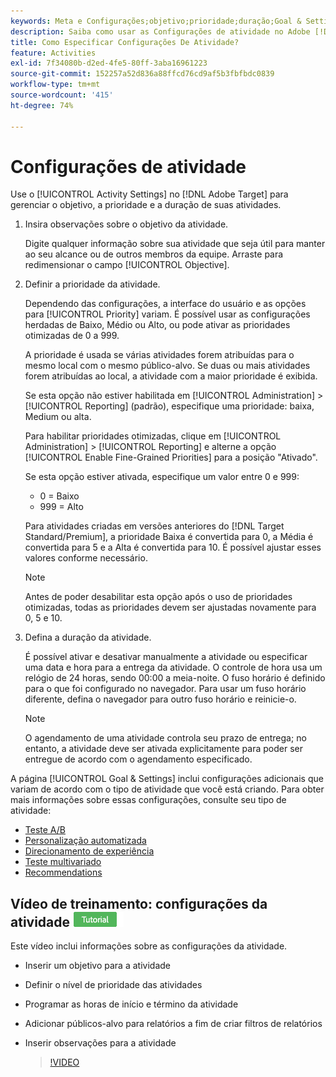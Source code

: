 ```yaml
---
keywords: Meta e Configurações;objetivo;prioridade;duração;Goal & Settings;objetive;priority;duration
description: Saiba como usar as Configurações de atividade no Adobe [!DNL Target] para gerenciar o objetivo, a prioridade e a duração de suas atividades.
title: Como Especificar Configurações De Atividade?
feature: Activities
exl-id: 7f34080b-d2ed-4fe5-80ff-3aba16961223
source-git-commit: 152257a52d836a88ffcd76cd9af5b3fbfbdc0839
workflow-type: tm+mt
source-wordcount: '415'
ht-degree: 74%

---
```


# Configurações de atividade

Use o [!UICONTROL Activity Settings] no [!DNL Adobe Target] para gerenciar o objetivo, a prioridade e a duração de suas atividades.

1. Insira observações sobre o objetivo da atividade.

   Digite qualquer informação sobre sua atividade que seja útil para manter ao seu alcance ou de outros membros da equipe. Arraste para redimensionar o campo [!UICONTROL Objective].
1. Definir a prioridade da atividade.

   Dependendo das configurações, a interface do usuário e as opções para [!UICONTROL Priority] variam. É possível usar as configurações herdadas de Baixo, Médio ou Alto, ou pode ativar as prioridades otimizadas de 0 a 999.

   A prioridade é usada se várias atividades forem atribuídas para o mesmo local com o mesmo público-alvo. Se duas ou mais atividades forem atribuídas ao local, a atividade com a maior prioridade é exibida.

   Se esta opção não estiver habilitada em [!UICONTROL Administration] > [!UICONTROL Reporting] (padrão), especifique uma prioridade: baixa, Medium ou alta.

   Para habilitar prioridades otimizadas, clique em [!UICONTROL Administration] > [!UICONTROL Reporting] e alterne a opção [!UICONTROL Enable Fine-Grained Priorities] para a posição &quot;Ativado&quot;.

   Se esta opção estiver ativada, especifique um valor entre 0 e 999:

   * 0 = Baixo
   * 999 = Alto

   Para atividades criadas em versões anteriores do [!DNL Target Standard/Premium], a prioridade Baixa é convertida para 0, a Média é convertida para 5 e a Alta é convertida para 10. É possível ajustar esses valores conforme necessário.

   >[!NOTE]
   >
   >Antes de poder desabilitar esta opção após o uso de prioridades otimizadas, todas as prioridades devem ser ajustadas novamente para 0, 5 e 10.

1. Defina a duração da atividade.

   É possível ativar e desativar manualmente a atividade ou especificar uma data e hora para a entrega da atividade. O controle de hora usa um relógio de 24 horas, sendo 00:00 a meia-noite. O fuso horário é definido para o que foi configurado no navegador. Para usar um fuso horário diferente, defina o navegador para outro fuso horário e reinicie-o.

   >[!NOTE]
   >
   >O agendamento de uma atividade controla seu prazo de entrega; no entanto, a atividade deve ser ativada explicitamente para poder ser entregue de acordo com o agendamento especificado.

A página [!UICONTROL Goal & Settings] inclui configurações adicionais que variam de acordo com o tipo de atividade que você está criando. Para obter mais informações sobre essas configurações, consulte seu tipo de atividade:

* [Teste A/B](/help/main/c-activities/t-test-ab/t-test-create-ab/ab-goals-and-settings.md#reference_B25389FD6F3A4989801E740364B089CC)
* [Personalização automatizada](/help/main/c-activities/t-automated-personalization/automated-personalization.md#task_8AAF837796D74CF893CA2F88BA1491C9)
* [Direcionamento de experiência](/help/main/c-activities/t-experience-target/t-xt-create/xt-goals-and-settings.md#reference_B25389FD6F3A4989801E740364B089CC)
* [Teste multivariado](/help/main/c-activities/c-multivariate-testing/t-create-multivariate-test/goals-and-settings.md#reference_B25389FD6F3A4989801E740364B089CC)
* [Recommendations](/help/main/c-recommendations/t-create-recs-activity/recs-activity-settings.md#reference_3FDA8388CEEC4159949151C1829E2FBB)

## Vídeo de treinamento: configurações da atividade ![Selo do tutorial](/help/main/assets/tutorial.png)

Este vídeo inclui informações sobre as configurações da atividade.

* Inserir um objetivo para a atividade
* Definir o nível de prioridade das atividades
* Programar as horas de início e término da atividade
* Adicionar públicos-alvo para relatórios a fim de criar filtros de relatórios
* Inserir observações para a atividade

  >[!VIDEO](https://video.tv.adobe.com/v/17381)
